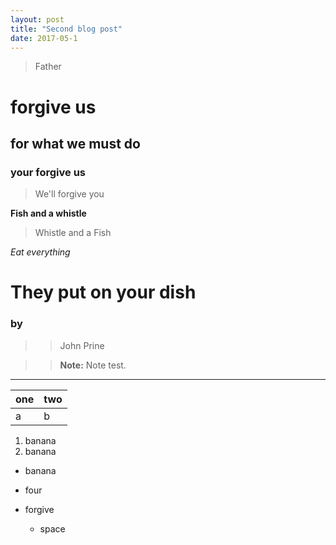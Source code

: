 ```yaml
---
layout: post
title: "Second blog post"
date: 2017-05-1
---
```

> Father
# forgive us
## for what we must do
### your forgive us
> We'll forgive you

**Fish and a whistle**
> Whistle and a Fish


*Eat everything*

# They put on your dish

### by
>> John Prine

>> **Note:** Note test.

---

| one | two |
| --- | --- |
| a | b| |

1. banana
2. banana

* banana
 * four
* forgive

  * space
